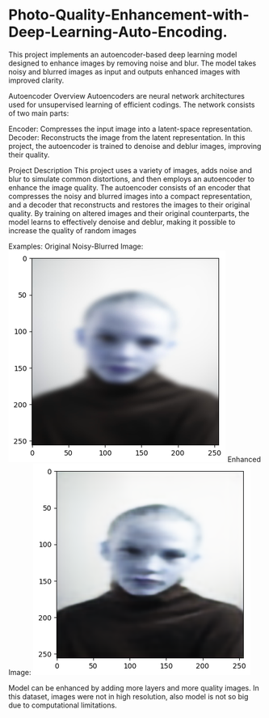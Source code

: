 # Photo-Quality-Enhancement-with-Deep-Learning-Auto-Encoding.
This project implements an autoencoder-based deep learning model designed to enhance images by removing noise and blur. The model takes noisy and blurred images as input and outputs enhanced images with improved clarity.

Autoencoder Overview
Autoencoders are neural network architectures used for unsupervised learning of efficient codings. The network consists of two main parts:

Encoder: Compresses the input image into a latent-space representation.
Decoder: Reconstructs the image from the latent representation.
In this project, the autoencoder is trained to denoise and deblur images, improving their quality.

Project Description
This project uses a variety of images, adds noise and blur to simulate common distortions, and then employs an autoencoder to enhance the image quality. The autoencoder consists of an encoder that compresses the noisy and blurred images into a compact representation, and a decoder that reconstructs and restores the images to their original quality. By training on altered images and their original counterparts, the model learns to effectively denoise and deblur, making it possible to increase the quality of random images

Examples:
Original Noisy-Blurred Image:
![Original Noisy-Blurred Image](blured_version.png)
Enhanced Image:
![Enhanced Image](enhanced_version.png)


Model can be enhanced by adding more layers and more quality images. In this dataset, images were not in high resolution, also model is not so big due to computational limitations.

